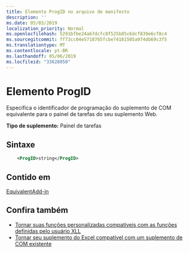 ```yaml
---
title: Elemento ProgID no arquivo de manifesto
description: ''
ms.date: 05/03/2019
localization_priority: Normal
ms.openlocfilehash: 5291bfbe24ab7dcfc8f525b85c6dcf839e6cf8c4
ms.sourcegitcommit: ff73cc04e5718765fcbe74181505a974db69c3f5
ms.translationtype: MT
ms.contentlocale: pt-BR
ms.lasthandoff: 05/06/2019
ms.locfileid: "33628050"
---
```

# <a name="progid-element"></a>Elemento ProgID

Especifica o identificador de programação do suplemento de COM equivalente para o painel de tarefas do seu suplemento Web.

**Tipo de suplemento:** Painel de tarefas

## <a name="syntax"></a>Sintaxe

```XML
    <ProgID>string</ProgID>  
```

## <a name="contained-in"></a>Contido em

[EquivalentAdd-in](equivalentaddin.md)

## <a name="see-also"></a>Confira também

- [Tornar suas funções personalizadas compatíveis com as funções definidas pelo usuário XLL](../../excel/make-custom-functions-compatible-with-xll-udf.md)
- [Tornar seu suplemento do Excel compatível com um suplemento de COM existente](../../develop/make-office-add-in-compatible-with-existing-com-add-in.md)